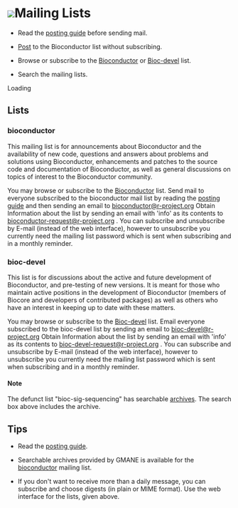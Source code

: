 <script src="http://www.google.com/jsapi" type="text/javascript"></script>
<link rel="stylesheet" href="http://www.google.com/cse/style/look/default.css" type="text/css" />

# ![](/images/icons/help.gif)Mailing Lists #

- Read the [posting guide][5] before sending mail.

- [Post](mailform) to the Bioconductor list without subscribing.

- Browse or subscribe to the [Bioconductor][4] or [Bioc-devel][8] list.

- Search the mailing lists.

<div id="cse" style="width: 100%;">Loading</div>
<script type="text/javascript">
  google.load('search', '1', {language : 'en'});
  google.setOnLoadCallback(function() {
    var customSearchControl = new google.search.CustomSearchControl('017744773928675644276:6ko94t64bqi');
    customSearchControl.setResultSetSize(google.search.Search.FILTERED_CSE_RESULTSET);
    customSearchControl.draw('cse');
  }, true);
</script>

## Lists ##

<a name="bioconductor"></a>
### bioconductor ###

This mailing list is for announcements about 
Bioconductor and the availability of new code, questions and answers
about problems and solutions using Bioconductor, enhancements and
patches to the source code and documentation of Bioconductor, as well
as general discussions on topics of interest to the Bioconductor
community.

You may browse or subscribe to the [Bioconductor][4] list.  Send mail
to everyone subscribed to the bioconductor mail list by reading the
[posting guide][5] and then sending an email to
[bioconductor@r-project.org][6] Obtain Information about the list by
sending an email with 'info' as its contents to
[bioconductor-request@r-project.org][7] . You can subscribe and
unsubscribe by E-mail (instead of the web interface), however to
unsubscribe you currently need the mailing list password which is sent
when subscribing and in a monthly reminder.

<a name="bioc-devel"></a>
### bioc-devel ###

This list is for discussions about the active and future development
of Bioconductor, and pre-testing of new versions. It is meant for
those who maintain active positions in the development of Bioconductor
(members of Biocore and developers of contributed packages) as well as
others who have an interest in keeping up to date with these matters.

You may browse or subscribe to the [Bioc-devel][8] list.  Email
everyone subscribed to the bioc-devel list by sending an email to
[bioc-devel@r-project.org][9] Obtain Information about the list by
sending an email with 'info' as its contents to
[bioc-devel-request@r-project.org][10] . You can subscribe and
unsubscribe by E-mail (instead of the web interface), however to
unsubscribe you currently need the mailing list password which is sent
when subscribing and in a monthly reminder.

#### Note ####

The defunct list "bioc-sig-sequencing" has searchable
[archives](https://mailman.stat.ethz.ch/pipermail/bioc-sig-sequencing/).
The search box above includes the archive.

## Tips ##

 - Read the [posting guide][5].

 - Searchable archives provided by GMANE is available for the
   [bioconductor][3] mailing list.

 - If you don't want to receive more than a daily message, you can
   subscribe and choose digests (in plain or MIME format). Use the web
   interface for the lists, given above.

[3]: http://dir.gmane.org/gmane.science.biology.informatics.conductor
[4]: https://stat.ethz.ch/mailman/listinfo/bioconductor
[5]: /help/mailing-list/posting-guide/
[6]: mailto:bioconductor@r-project.org
[7]: mailto:bioconductor-request@r-project.org
[8]: https://stat.ethz.ch/mailman/listinfo/bioc-devel
[9]: mailto:bioc-devel@r-project.org
[10]: mailto:bioc-devel-request@r-project.org
